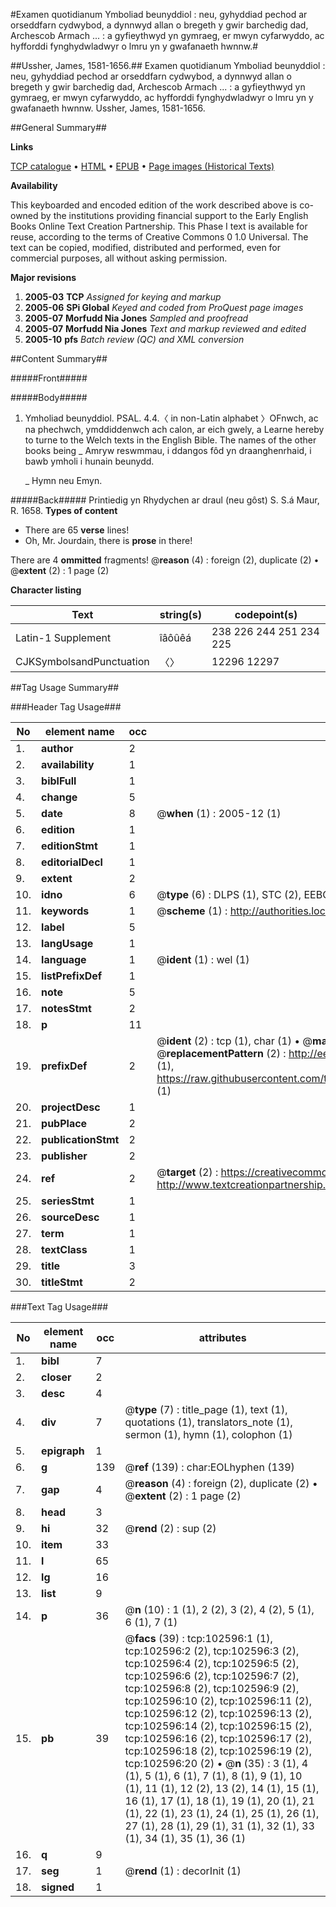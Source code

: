 #Examen quotidianum Ymboliad beunyddiol : neu, gyhyddiad pechod ar orseddfarn cydwybod, a dynnwyd allan o bregeth y gwir barchedig dad, Archescob Armach ... : a gyfieythwyd yn gymraeg, er mwyn cyfarwyddo, ac hyfforddi fynghydwladwyr o lmru yn y gwafanaeth hwnnw.#

##Ussher, James, 1581-1656.##
Examen quotidianum Ymboliad beunyddiol : neu, gyhyddiad pechod ar orseddfarn cydwybod, a dynnwyd allan o bregeth y gwir barchedig dad, Archescob Armach ... : a gyfieythwyd yn gymraeg, er mwyn cyfarwyddo, ac hyfforddi fynghydwladwyr o lmru yn y gwafanaeth hwnnw.
Ussher, James, 1581-1656.

##General Summary##

**Links**

[TCP catalogue](http://www.ota.ox.ac.uk/tcp/)  • 
[HTML](http://tei.it.ox.ac.uk/tcp/Texts-HTML/free/A64/A64645.html)  • 
[EPUB](http://tei.it.ox.ac.uk/tcp/Texts-EPUB/free/A64/A64645.epub) • 
[Page images (Historical Texts)](https://data.historicaltexts.jisc.ac.uk/view?pubId=eebo-14561882e&pageId=eebo-14561882e-102596-1)

**Availability**

This keyboarded and encoded edition of the
	       work described above is co-owned by the institutions
	       providing financial support to the Early English Books
	       Online Text Creation Partnership. This Phase I text is
	       available for reuse, according to the terms of Creative
	       Commons 0 1.0 Universal. The text can be copied,
	       modified, distributed and performed, even for
	       commercial purposes, all without asking permission.

**Major revisions**

1. __2005-03__ __TCP__ *Assigned for keying and markup*
1. __2005-06__ __SPi Global__ *Keyed and coded from ProQuest page images*
1. __2005-07__ __Morfudd Nia Jones__ *Sampled and proofread*
1. __2005-07__ __Morfudd Nia Jones__ *Text and markup reviewed and edited*
1. __2005-10__ __pfs__ *Batch review (QC) and XML conversion*

##Content Summary##

#####Front#####

#####Body#####

1. Ymholiad beunyddiol.
PSAL. 4.4.〈 in non-Latin alphabet 〉OFnwch, ac na phechwch, ymddiddenwch ach calon, ar eich gwely, a 
Learne hereby to turne to the Welch texts in the English Bible. The names of the other books being 
    _ Amryw reswmmau, i ddangos fôd yn draanghenrhaid, i bawb ymholi i hunain beunydd.

    _ Hymn neu Emyn.

#####Back#####
Printiedig yn Rhydychen ar draul (neu gôst) S. S.á Maur, R. 1658.
**Types of content**

  * There are 65 **verse** lines!
  * Oh, Mr. Jourdain, there is **prose** in there!

There are 4 **ommitted** fragments! 
 @__reason__ (4) : foreign (2), duplicate (2)  •  @__extent__ (2) : 1 page (2)

**Character listing**


|Text|string(s)|codepoint(s)|
|---|---|---|
|Latin-1 Supplement|îâôûêá|238 226 244 251 234 225|
|CJKSymbolsandPunctuation|〈〉|12296 12297|

##Tag Usage Summary##

###Header Tag Usage###

|No|element name|occ|attributes|
|---|---|---|---|
|1.|__author__|2||
|2.|__availability__|1||
|3.|__biblFull__|1||
|4.|__change__|5||
|5.|__date__|8| @__when__ (1) : 2005-12 (1)|
|6.|__edition__|1||
|7.|__editionStmt__|1||
|8.|__editorialDecl__|1||
|9.|__extent__|2||
|10.|__idno__|6| @__type__ (6) : DLPS (1), STC (2), EEBO-CITATION (1), OCLC (1), VID (1)|
|11.|__keywords__|1| @__scheme__ (1) : http://authorities.loc.gov/ (1)|
|12.|__label__|5||
|13.|__langUsage__|1||
|14.|__language__|1| @__ident__ (1) : wel (1)|
|15.|__listPrefixDef__|1||
|16.|__note__|5||
|17.|__notesStmt__|2||
|18.|__p__|11||
|19.|__prefixDef__|2| @__ident__ (2) : tcp (1), char (1)  •  @__matchPattern__ (2) : ([0-9\-]+):([0-9IVX]+) (1), (.+) (1)  •  @__replacementPattern__ (2) : http://eebo.chadwyck.com/downloadtiff?vid=$1&page=$2 (1), https://raw.githubusercontent.com/textcreationpartnership/Texts/master/tcpchars.xml#$1 (1)|
|20.|__projectDesc__|1||
|21.|__pubPlace__|2||
|22.|__publicationStmt__|2||
|23.|__publisher__|2||
|24.|__ref__|2| @__target__ (2) : https://creativecommons.org/publicdomain/zero/1.0/ (1), http://www.textcreationpartnership.org/docs/. (1)|
|25.|__seriesStmt__|1||
|26.|__sourceDesc__|1||
|27.|__term__|1||
|28.|__textClass__|1||
|29.|__title__|3||
|30.|__titleStmt__|2||


###Text Tag Usage###

|No|element name|occ|attributes|
|---|---|---|---|
|1.|__bibl__|7||
|2.|__closer__|2||
|3.|__desc__|4||
|4.|__div__|7| @__type__ (7) : title_page (1), text (1), quotations (1), translators_note (1), sermon (1), hymn (1), colophon (1)|
|5.|__epigraph__|1||
|6.|__g__|139| @__ref__ (139) : char:EOLhyphen (139)|
|7.|__gap__|4| @__reason__ (4) : foreign (2), duplicate (2)  •  @__extent__ (2) : 1 page (2)|
|8.|__head__|3||
|9.|__hi__|32| @__rend__ (2) : sup (2)|
|10.|__item__|33||
|11.|__l__|65||
|12.|__lg__|16||
|13.|__list__|9||
|14.|__p__|36| @__n__ (10) : 1 (1), 2 (2), 3 (2), 4 (2), 5 (1), 6 (1), 7 (1)|
|15.|__pb__|39| @__facs__ (39) : tcp:102596:1 (1), tcp:102596:2 (2), tcp:102596:3 (2), tcp:102596:4 (2), tcp:102596:5 (2), tcp:102596:6 (2), tcp:102596:7 (2), tcp:102596:8 (2), tcp:102596:9 (2), tcp:102596:10 (2), tcp:102596:11 (2), tcp:102596:12 (2), tcp:102596:13 (2), tcp:102596:14 (2), tcp:102596:15 (2), tcp:102596:16 (2), tcp:102596:17 (2), tcp:102596:18 (2), tcp:102596:19 (2), tcp:102596:20 (2)  •  @__n__ (35) : 3 (1), 4 (1), 5 (1), 6 (1), 7 (1), 8 (1), 9 (1), 10 (1), 11 (1), 12 (2), 13 (2), 14 (1), 15 (1), 16 (1), 17 (1), 18 (1), 19 (1), 20 (1), 21 (1), 22 (1), 23 (1), 24 (1), 25 (1), 26 (1), 27 (1), 28 (1), 29 (1), 31 (1), 32 (1), 33 (1), 34 (1), 35 (1), 36 (1)|
|16.|__q__|9||
|17.|__seg__|1| @__rend__ (1) : decorInit (1)|
|18.|__signed__|1||
